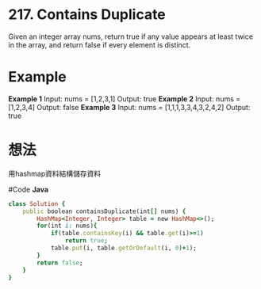 # 217. Contains Duplicate
Given an integer array nums, return true if any value appears at least twice in the array, and return false if every element is distinct.

 
# Example
**Example 1**
Input: nums = [1,2,3,1]
Output: true
**Example 2**
Input: nums = [1,2,3,4]
Output: false
**Example 3**
Input: nums = [1,1,1,3,3,4,3,2,4,2]
Output: true

# 想法
用hashmap資料結構儲存資料  

#Code
**Java**
```ruby
class Solution {
    public boolean containsDuplicate(int[] nums) {
        HashMap<Integer, Integer> table = new HashMap<>();
        for(int i: nums){
            if(table.containsKey(i) && table.get(i)>=1)
                return true;
            table.put(i, table.getOrDefault(i, 0)+1);
        }
        return false;
    }
}
```
